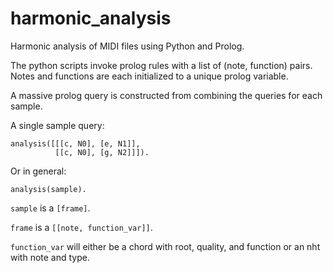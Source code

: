 # harmonic_analysis
Harmonic analysis of MIDI files using Python and Prolog.

The python scripts invoke prolog rules with a list of (note, function) pairs.
Notes and functions are each initialized to a unique prolog variable.

A massive prolog query is constructed from combining the queries for each sample.

A single sample query:
```
analysis([[[c, N0], [e, N1]],
          [[c, N0], [g, N2]]]).
```

Or in general:
```
analysis(sample).
```

`sample` is a `[frame]`.

`frame` is a `[[note, function_var]]`.

`function_var` will either be a chord with root, quality, and function or an nht with note and type.
